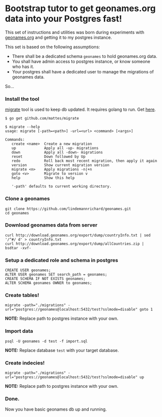 # Bootstrap tutor to get geonames.org data into your Postgres fast!

This set of instructions and utilities was born during experiments with
[geonames.org](http://download.geonames.org/export/dump/) and getting it to my postgres instance.

This set is based on the following assumptions:

* There shall be a dedicated schema `geonames` to hold geonames.org data.
* You shall have admin access to postgres instance, or know someone who has it.
* Your postgres shall have a dedicated user to manage the migrations of
  geonames data.

So...

### Install the tool

 [migrate](github.com/mattes/migrate
) tool is used to keep db updated. It requires golang to run. Get [here](http://golang.org/doc/install).

    $ go get github.com/mattes/migrate

    $ migrate --help
    usage: migrate [-path=<path>] -url=<url> <command> [<args>]

    Commands:
       create <name>  Create a new migration
       up             Apply all -up- migrations
       down           Apply all -down- migrations
       reset          Down followed by Up
       redo           Roll back most recent migration, then apply it again
       version        Show current migration version
       migrate <n>    Apply migrations -n|+n
       goto <v>       Migrate to version v
       help           Show this help

       '-path' defaults to current working directory.    

### Clone a geonames

    git clone https://github.com/lindemannrichard/geonames.git
    cd geonames

### Download geonames data from server

    curl http://download.geonames.org/export/dump/countryInfo.txt | sed '/^#/ d' > countryInfo.txt
    curl http://download.geonames.org/export/dump/allCountries.zip | bsdtar -xvf-

### Setup a dedicated role and schema in postgres

    CREATE USER geonames; 
    ALTER USER geonames SET search_path = geonames;
    CREATE SCHEMA IF NOT EXISTS geonames;
    ALTER SCHEMA geonames OWNER to geonames;

### Create tables!

    migrate -path="./migrations" -url="postgres://geonames@localhost:5432/test?sslmode=disable" goto 1

**NOTE:** Replace path to postgres instance with your own.

### Import data

    psql -U geonames -d test -f import.sql

**NOTE:** Replace database `test` with your target database.

### Create indecies!

    migrate -path="./migrations" -url="postgres://geonames@localhost:5432/test?sslmode=disable" up

**NOTE:** Replace path to postgres instance with your own.

### Done.

Now you have basic geonames db up and running.
